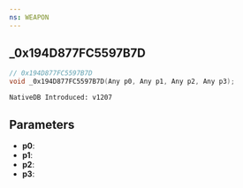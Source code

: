 ```yaml
---
ns: WEAPON
---
```

## _0x194D877FC5597B7D

```c
// 0x194D877FC5597B7D
void _0x194D877FC5597B7D(Any p0, Any p1, Any p2, Any p3);
```

```
NativeDB Introduced: v1207
```

## Parameters
* **p0**:
* **p1**:
* **p2**:
* **p3**:
